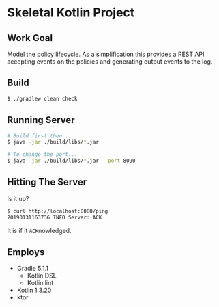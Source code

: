 # Skeletal Kotlin Project

## Work Goal 

Model the policy lifecycle.  As a simplification this provides a REST API accepting
events on the policies and generating output events to the log.

## Build

```bash
$ ./gradlew clean check
```

## Running Server

```bash
# Build first then...
$ java -jar ./build/libs/*.jar

# To change the port...
$ java -jar ./build/libs/*.jar --port 8090

```

## Hitting The Server

Is it up?

```bash
$ curl http://localhost:8080/ping
20190131163736 INFO Server: ACK
```

It is if it `ACK`nowledged.

## Employs

 - Gradle 5.1.1
    - Kotlin DSL
    - Kotlin lint
 - Kotlin 1.3.20
 - ktor
 